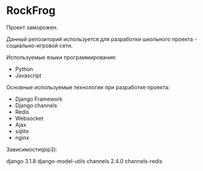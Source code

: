 # RockFrog

Проект заморожен. 

Данный репозиторий используется для разработки школьного проекта - социально-игровой сети.

Используемые языки программирования:

- Python
- Javascript

Основные используемые технологии при разработке проекта:

- Django Framework
- Django channels
- Redis
- Websocket
- Ajax
- sqlite
- nginx

Зависимости(pip3):

django 3.1.8
django-model-utils
channels 2.4.0
channels-redis
